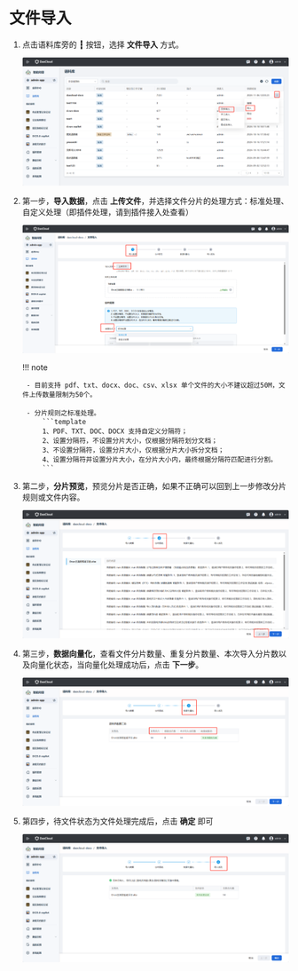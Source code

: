 # 文件导入

1. 点击语料库旁的 **┇** 按钮，选择 **文件导入** 方式。

    ![upload-data01](./images/upload-data01.jpg)

2. 第一步，**导入数据**，点击 **上传文件**，并选择文件分片的处理方式：标准处理、自定义处理（即插件处理，请到插件接入处查看）

    ![upload-data02](./images/upload-data02.jpg)

    !!! note

        - 目前支持 pdf、txt、docx、doc、csv、xlsx 单个文件的大小不建议超过50M，文件上传数量限制为50个。
        
        - 分片规则之标准处理。
            ```template
            1、PDF、TXT、DOC、DOCX 支持自定义分隔符；
            2、设置分隔符，不设置分片大小，仅根据分隔符划分文档；
            3、不设置分隔符，设置分片大小，仅根据分片大小拆分文档；
            4、设置分隔符并设置分片大小，在分片大小内，最终根据分隔符匹配进行分割。
            ```

3. 第二步，**分片预览**，预览分片是否正确，如果不正确可以回到上一步修改分片规则或文件内容。

    ![upload-data03](./images/upload-data03.jpg)

4. 第三步，**数据向量化**，查看文件分片数量、重复分片数量、本次导入分片数以及向量化状态，当向量化处理成功后，点击 **下一步**。

    ![upload-data04](./images/upload-data04.jpg)

5. 第四步，待文件状态为文件处理完成后，点击 **确定** 即可

    ![upload-data05](./images/upload-data05.jpg)
